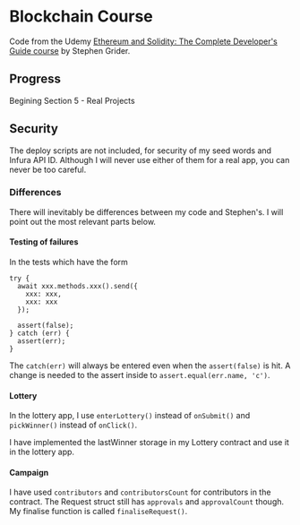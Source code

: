 # Blockchain Course

Code from the Udemy
[Ethereum and Solidity: The Complete Developer's Guide course](https://www.udemy.com/ethereum-and-solidity-the-complete-developers-guide)
by Stephen Grider.

## Progress

Begining Section 5 - Real Projects

## Security

The deploy scripts are not included, for security of my seed words and Infura API ID. Although I will never use either of them for a real app, you can never be too careful.

### Differences

There will inevitably be differences between my code and Stephen's. I will
point out the most relevant parts below.

#### Testing of failures

In the tests which have the form

    try {
      await xxx.methods.xxx().send({
        xxx: xxx,
        xxx: xxx
      });

      assert(false);
    } catch (err) {
      assert(err);
    }

The `catch(err)` will always be entered even when the `assert(false)` is hit. A change is needed to the assert inside to `assert.equal(err.name, 'c')`.

#### Lottery

In the lottery app, I use `enterLottery()` instead of `onSubmit()` and `pickWinner()` instead of `onClick()`.

I have implemented the lastWinner storage in my Lottery contract and use it in the lottery app.

#### Campaign

I have used `contributors` and `contributorsCount` for contributors in the contract.
The Request struct still has `approvals` and `approvalCount` though.
My finalise function is called `finaliseRequest()`.
